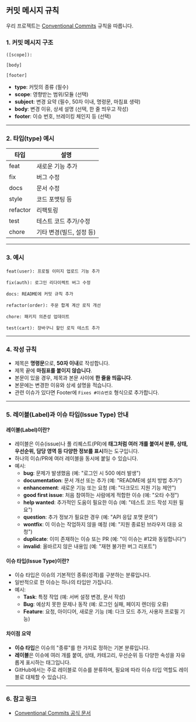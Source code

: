 ## 커밋 메시지 규칙

우리 프로젝트는 [Conventional Commits](https://www.conventionalcommits.org/ko/v1.0.0/) 규칙을 따릅니다.

### 1. 커밋 메시지 구조

```
([scope]): 

[body]

[footer]
```

- **type**: 커밋의 종류 (필수)
- **scope**: 영향받는 범위/모듈 (선택)
- **subject**: 변경 요약 (필수, 50자 이내, 명령문, 마침표 생략)
- **body**: 변경 이유, 상세 설명 (선택, 한 줄 띄우고 작성)
- **footer**: 이슈 번호, 브레이킹 체인지 등 (선택)

---

### 2. 타입(type) 예시

| 타입      | 설명                   |
|-----------|------------------------|
| feat      | 새로운 기능 추가       |
| fix       | 버그 수정              |
| docs      | 문서 수정              |
| style     | 코드 포맷팅 등         |
| refactor  | 리팩토링               |
| test      | 테스트 코드 추가/수정  |
| chore     | 기타 변경(빌드, 설정 등) |

---

### 3. 예시

```
feat(user): 프로필 이미지 업로드 기능 추가

fix(auth): 로그인 리다이렉트 버그 수정

docs: README에 커밋 규칙 추가

refactor(order): 주문 합계 계산 로직 개선

chore: 패키지 의존성 업데이트

test(cart): 장바구니 할인 로직 테스트 추가
```

---

### 4. 작성 규칙

- 제목은 **명령문**으로, **50자 이내**로 작성합니다.
- 제목 끝에 **마침표를 붙이지 않습니다**.
- 본문이 있을 경우, 제목과 본문 사이에 **한 줄을 띄웁니다**.
- 본문에는 변경한 이유와 상세 설명을 적습니다.
- 관련 이슈가 있다면 Footer에 `Fixes #이슈번호` 형식으로 추가합니다.

---

### 5. 레이블(Label)과 이슈 타입(Issue Type) 안내

#### **레이블(Label)이란?**

- 레이블은 이슈(issue)나 풀 리퀘스트(PR)에 **태그처럼 여러 개를 붙여서 분류, 상태, 우선순위, 담당 영역 등 다양한 정보를 표시**하는 도구입니다.
- 하나의 이슈/PR에 여러 레이블을 동시에 붙일 수 있습니다.
- 예시:
  - **bug**: 문제가 발생했음 (예: "로그인 시 500 에러 발생")
  - **documentation**: 문서 개선 또는 추가 (예: "README에 설치 방법 추가")
  - **enhancement**: 새로운 기능 또는 요청 (예: "다크모드 지원 기능 제안")
  - **good first issue**: 처음 참여하는 사람에게 적합한 이슈 (예: "오타 수정")
  - **help wanted**: 추가적인 도움이 필요한 이슈 (예: "테스트 코드 작성 지원 필요")
  - **question**: 추가 정보가 필요한 경우 (예: "API 응답 포맷 문의")
  - **wontfix**: 이 이슈는 작업하지 않을 예정 (예: "지원 종료된 브라우저 대응 요청")
  - **duplicate**: 이미 존재하는 이슈 또는 PR (예: "이 이슈는 #12와 동일합니다")
  - **invalid**: 올바르지 않은 내용임 (예: "재현 불가한 버그 리포트")

#### **이슈 타입(Issue Type)이란?**

- 이슈 타입은 이슈의 기본적인 종류(성격)를 구분하는 분류입니다.
- 일반적으로 한 이슈는 하나의 타입만 가집니다.
- 예시:
  - **Task**: 특정 작업 (예: 서버 설정 변경, 문서 작성)
  - **Bug**: 예상치 못한 문제나 동작 (예: 로그인 실패, 페이지 렌더링 오류)
  - **Feature**: 요청, 아이디어, 새로운 기능 (예: 다크 모드 추가, 사용자 프로필 기능)

#### **차이점 요약**

- **이슈 타입**은 이슈의 "종류"를 한 가지로 정하는 기본 분류입니다.
- **레이블**은 이슈에 여러 개를 붙여, 상태, 카테고리, 우선순위 등 다양한 속성을 자유롭게 표시하는 태그입니다.
- GitHub에서는 주로 레이블로 이슈를 분류하며, 필요에 따라 이슈 타입 역할도 레이블로 대체할 수 있습니다.

---

### 6. 참고 링크

- [Conventional Commits 공식 문서](https://www.conventionalcommits.org/ko/v1.0.0/)
